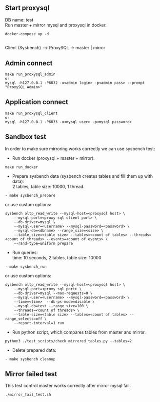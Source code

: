 ## Start proxysql
DB name: test  
Run master + mirror mysql and proxysql in docker.
```
docker-compose up -d
```

##
Client (Sysbench) --> ProxySQL -> master | mirror 

## Admin connect

```
make run_proxysql_admin
or 
mysql -h127.0.0.1 -P6032 -u<admin login> -p<admin pass> --prompt "ProxySQL Admin>"
```

## Application connect

```
make run_proxysql_client
or
mysql -h127.0.0.1 -P6033 -u<mysql user> -p<mysql password>
```

## Sandbox test
In order to make sure mirroring works correctly we can use sysbench test: 

 * Run docker (proxysql + master + mirror):
```
make run_docker 
```

 * Prepare sysbench data (sysbench creates tables and fill them up with data):   
2 tables, table size: 10000, 1 thread.
```
- make sysbench_prepare 
```
or use custom options:
```
sysbench oltp_read_write --mysql-host=<proxysql host> \
	--mysql-port=<proxy sql client port> \
	--db-driver=mysql \
	--mysql-user=<username> --mysql-password=<password> \
	--mysql-db=<dbname> --range_size=<size> \
	--table_size=<table size> --tables=<count of tables> --threads=<count of threads> --events=<count of events> \
	--rand-type=uniform prepare
```

* Run queries:  
time: 10 seconds, 2 tables, table size: 10000
```
- make sysbench_run
```
or use custom options:
```
sysbench oltp_read_write --mysql-host=<proxysql host> \
	--mysql-port=<proxy sql port> \
	--db-driver=mysql --max-requests=0 \
	--mysql-user=<username> --mysql-password=<password> \
  	--time=<time>  --db-ps-mode=disable \
	--mysql-db=test --range_size=100 \
	--threads=<count of threads> \
	--table-size=<table size> --tables=<count of tables> --range_selects=off \
	--report-interval=1 run
```

* Run python script, which compares tables from master and mirror.
```
python3 ./test_scripts/check_mirrored_tables.py --tables=2
```

* Delete prepared data:
```
- make sysbench cleanup
```

## Mirror failed test
This test control master works correctly after mirror mysql fail.

```.env
./mirror_fail_test.sh
```
